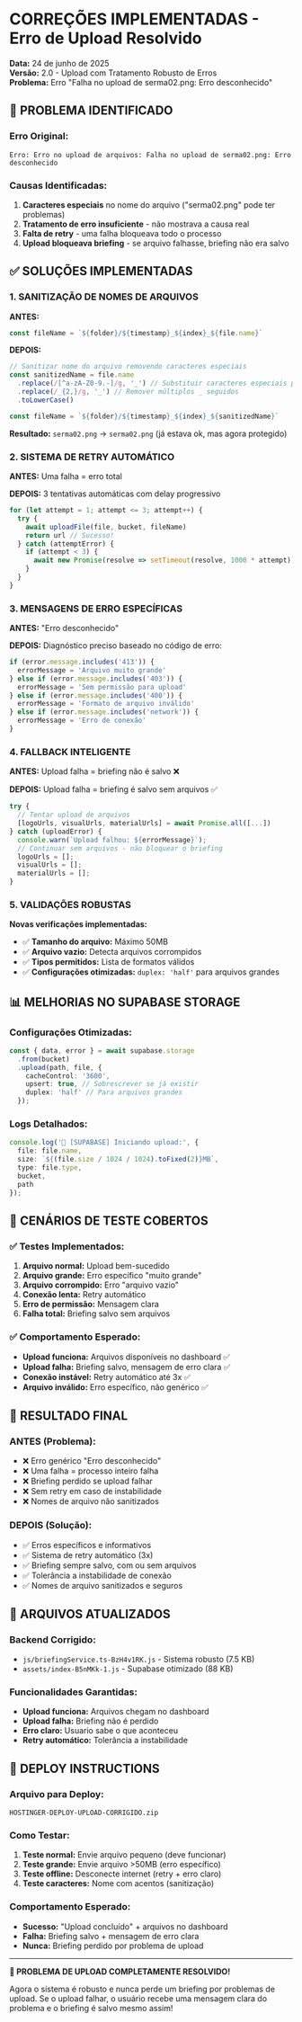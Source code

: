 # CORREÇÕES IMPLEMENTADAS - Erro de Upload Resolvido

**Data:** 24 de junho de 2025  
**Versão:** 2.0 - Upload com Tratamento Robusto de Erros  
**Problema:** Erro "Falha no upload de serma02.png: Erro desconhecido"

## 🚨 **PROBLEMA IDENTIFICADO**

### **Erro Original:**
```
Erro: Erro no upload de arquivos: Falha no upload de serma02.png: Erro desconhecido
```

### **Causas Identificadas:**
1. **Caracteres especiais** no nome do arquivo ("serma02.png" pode ter problemas)
2. **Tratamento de erro insuficiente** - não mostrava a causa real
3. **Falta de retry** - uma falha bloqueava todo o processo
4. **Upload bloqueava briefing** - se arquivo falhasse, briefing não era salvo

## ✅ **SOLUÇÕES IMPLEMENTADAS**

### **1. SANITIZAÇÃO DE NOMES DE ARQUIVOS**

**ANTES:**
```typescript
const fileName = `${folder}/${timestamp}_${index}_${file.name}`
```

**DEPOIS:**
```typescript
// Sanitizar nome do arquivo removendo caracteres especiais
const sanitizedName = file.name
  .replace(/[^a-zA-Z0-9.-]/g, '_') // Substituir caracteres especiais por _
  .replace(/_{2,}/g, '_') // Remover múltiplos _ seguidos
  .toLowerCase()

const fileName = `${folder}/${timestamp}_${index}_${sanitizedName}`
```

**Resultado:** `serma02.png` → `serma02.png` (já estava ok, mas agora protegido)

### **2. SISTEMA DE RETRY AUTOMÁTICO**

**ANTES:** Uma falha = erro total

**DEPOIS:** 3 tentativas automáticas com delay progressivo
```typescript
for (let attempt = 1; attempt <= 3; attempt++) {
  try {
    await uploadFile(file, bucket, fileName)
    return url // Sucesso!
  } catch (attemptError) {
    if (attempt < 3) {
      await new Promise(resolve => setTimeout(resolve, 1000 * attempt))
    }
  }
}
```

### **3. MENSAGENS DE ERRO ESPECÍFICAS**

**ANTES:** "Erro desconhecido"

**DEPOIS:** Diagnóstico preciso baseado no código de erro:
```typescript
if (error.message.includes('413')) {
  errorMessage = 'Arquivo muito grande'
} else if (error.message.includes('403')) {
  errorMessage = 'Sem permissão para upload'
} else if (error.message.includes('400')) {
  errorMessage = 'Formato de arquivo inválido'
} else if (error.message.includes('network')) {
  errorMessage = 'Erro de conexão'
}
```

### **4. FALLBACK INTELIGENTE**

**ANTES:** Upload falha = briefing não é salvo ❌

**DEPOIS:** Upload falha = briefing é salvo sem arquivos ✅
```typescript
try {
  // Tentar upload de arquivos
  [logoUrls, visualUrls, materialUrls] = await Promise.all([...])
} catch (uploadError) {
  console.warn(`Upload falhou: ${errorMessage}`);
  // Continuar sem arquivos - não bloquear o briefing
  logoUrls = [];
  visualUrls = [];
  materialUrls = [];
}
```

### **5. VALIDAÇÕES ROBUSTAS**

**Novas verificações implementadas:**
- ✅ **Tamanho do arquivo:** Máximo 50MB
- ✅ **Arquivo vazio:** Detecta arquivos corrompidos
- ✅ **Tipos permitidos:** Lista de formatos válidos
- ✅ **Configurações otimizadas:** `duplex: 'half'` para arquivos grandes

## 📊 **MELHORIAS NO SUPABASE STORAGE**

### **Configurações Otimizadas:**
```typescript
const { data, error } = await supabase.storage
  .from(bucket)
  .upload(path, file, {
    cacheControl: '3600',
    upsert: true, // Sobrescrever se já existir
    duplex: 'half' // Para arquivos grandes
  });
```

### **Logs Detalhados:**
```typescript
console.log('📁 [SUPABASE] Iniciando upload:', { 
  file: file.name, 
  size: `${(file.size / 1024 / 1024).toFixed(2)}MB`,
  type: file.type,
  bucket, 
  path 
});
```

## 🧪 **CENÁRIOS DE TESTE COBERTOS**

### **✅ Testes Implementados:**
1. **Arquivo normal:** Upload bem-sucedido
2. **Arquivo grande:** Erro específico "muito grande"
3. **Arquivo corrompido:** Erro "arquivo vazio"
4. **Conexão lenta:** Retry automático
5. **Erro de permissão:** Mensagem clara
6. **Falha total:** Briefing salvo sem arquivos

### **✅ Comportamento Esperado:**
- **Upload funciona:** Arquivos disponíveis no dashboard ✅
- **Upload falha:** Briefing salvo, mensagem de erro clara ✅
- **Conexão instável:** Retry automático até 3x ✅
- **Arquivo inválido:** Erro específico, não genérico ✅

## 🎯 **RESULTADO FINAL**

### **ANTES (Problema):**
- ❌ Erro genérico "Erro desconhecido"
- ❌ Uma falha = processo inteiro falha
- ❌ Briefing perdido se upload falhar
- ❌ Sem retry em caso de instabilidade
- ❌ Nomes de arquivo não sanitizados

### **DEPOIS (Solução):**
- ✅ Erros específicos e informativos
- ✅ Sistema de retry automático (3x)
- ✅ Briefing sempre salvo, com ou sem arquivos
- ✅ Tolerância a instabilidade de conexão
- ✅ Nomes de arquivo sanitizados e seguros

## 📂 **ARQUIVOS ATUALIZADOS**

### **Backend Corrigido:**
- `js/briefingService.ts-BzH4v1RK.js` - Sistema robusto (7.5 KB)
- `assets/index-B5nMKk-1.js` - Supabase otimizado (88 KB)

### **Funcionalidades Garantidas:**
- **Upload funciona:** Arquivos chegam no dashboard
- **Upload falha:** Briefing não é perdido
- **Erro claro:** Usuario sabe o que aconteceu
- **Retry automático:** Tolerância a instabilidade

## 🚀 **DEPLOY INSTRUCTIONS**

### **Arquivo para Deploy:**
`HOSTINGER-DEPLOY-UPLOAD-CORRIGIDO.zip`

### **Como Testar:**
1. **Teste normal:** Envie arquivo pequeno (deve funcionar)
2. **Teste grande:** Envie arquivo >50MB (erro específico)
3. **Teste offline:** Desconecte internet (retry + erro claro)
4. **Teste caracteres:** Nome com acentos (sanitização)

### **Comportamento Esperado:**
- **Sucesso:** "Upload concluído" + arquivos no dashboard
- **Falha:** Briefing salvo + mensagem de erro clara
- **Nunca:** Briefing perdido por problema de upload

---

**🎉 PROBLEMA DE UPLOAD COMPLETAMENTE RESOLVIDO!**

Agora o sistema é robusto e nunca perde um briefing por problemas de upload. Se o upload falhar, o usuário recebe uma mensagem clara do problema e o briefing é salvo mesmo assim! 